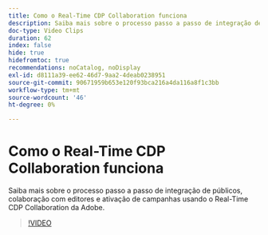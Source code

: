 ```yaml
---
title: Como o Real-Time CDP Collaboration funciona
description: Saiba mais sobre o processo passo a passo de integração de públicos, colaboração com editores e ativação de campanhas usando o Real-Time CDP Collaboration da Adobe.
doc-type: Video Clips
duration: 62
index: false
hide: true
hidefromtoc: true
recommendations: noCatalog, noDisplay
exl-id: d8111a39-ee62-46d7-9aa2-4deab0238951
source-git-commit: 90671959b653e120f93bca216a4da116a8f1c3bb
workflow-type: tm+mt
source-wordcount: '46'
ht-degree: 0%

---
```


# Como o Real-Time CDP Collaboration funciona

Saiba mais sobre o processo passo a passo de integração de públicos, colaboração com editores e ativação de campanhas usando o Real-Time CDP Collaboration da Adobe.

<!-- 62_OS511_3442426_61_how-realtime-cdp-collaboration-works -->
>[!VIDEO](https://video.tv.adobe.com/v/3458278/?learn=on&enablevpops=true)

